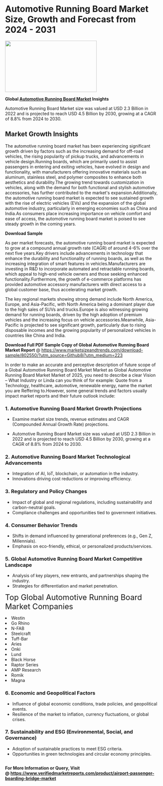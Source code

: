 <H1>Automotive Running Board Market Size, Growth and Forecast from 2024 - 2031</H1><img class="aligncenter size-medium wp-image-584254" src="https://thirdeyenews.in/wp-content/uploads/2024/09/Global-Market-Research-300x168.jpeg" alt="" width="300" height="168" /><p><strong>Global&nbsp;<a href="https://www.marketsizeandtrends.com/download-sample/802550/?utm_source=Github8j?utm_medium=223">Automotive Running Board Market</a> Insights</strong></p><p>Automotive Running Board Market size was valued at USD 2.3 Billion in 2022 and is projected to reach USD 4.5 Billion by 2030, growing at a CAGR of 8.8% from 2024 to 2030.</p><p><h2>Market Growth Insights</h2> <p>The automotive running board market has been experiencing significant growth driven by factors such as the increasing demand for off-road vehicles, the rising popularity of pickup trucks, and advancements in vehicle design.Running boards, which are primarily used to assist passengers in entering and exiting vehicles, have evolved in design and functionality, with manufacturers offering innovative materials such as aluminum, stainless steel, and polymer composites to enhance both aesthetics and durability.The growing trend towards customization in vehicles, along with the demand for both functional and stylish automotive accessories, has further contributed to the market's expansion.Additionally, the automotive running board market is expected to see sustained growth with the rise of electric vehicles (EVs) and the expansion of the global automotive industry, particularly in emerging economies such as China and India.As consumers place increasing importance on vehicle comfort and ease of access, the automotive running board market is poised to see steady growth in the coming years.</p> <p><strong>Download Sample</strong></p> <p>As per market forecasts, the automotive running board market is expected to grow at a compound annual growth rate (CAGR) of around 4-6% over the next five years.Key drivers include advancements in technology that enhance the durability and functionality of running boards, as well as the increasing integration of smart features in vehicles.Manufacturers are investing in R&D to incorporate automated and retractable running boards, which appeal to high-end vehicle owners and those seeking enhanced functionality.Furthermore, the growth of e-commerce platforms has provided automotive accessory manufacturers with direct access to a global customer base, thus accelerating market growth.</p> <p>The key regional markets showing strong demand include North America, Europe, and Asia-Pacific, with North America being a dominant player due to the high sales of SUVs and trucks.Europe is also witnessing growing demand for running boards, driven by the high adoption of premium vehicles and the increasing focus on vehicle accessories.Meanwhile, Asia-Pacific is projected to see significant growth, particularly due to rising disposable incomes and the growing popularity of personalized vehicles in countries like China and India.</p> <p><span class=""><strong>Download Full PDF Sample Copy of Global Automotive Running Board Market Report</strong> @ <a href="https://www.marketsizeandtrends.com/download-sample/802550/?utm_source=Github8j?utm_medium=223" target="_blank">https://www.marketsizeandtrends.com/download-sample/802550/?utm_source=Github8j?utm_medium=223</a></span></p><p>In order to make an accurate and perceptive description of future scope of a Global&nbsp;Automotive Running Board Market Market as Global&nbsp;Automotive Running Board Market Market of 2025, you need to describe a clear Vision &ndash; What Industry or Linda can you think of for example: Quote from a Technology, healthcare, automotive, renewable energy, name the market you are Reffering to.However, some general trends and factors usually impact market reports and their future outlook include:</p><h3>1.&nbsp;<strong>Automotive Running Board Market Growth Projections</strong></h3><ul><li>Examine market size trends, revenue estimates and CAGR (Compounded Annual Growth Rate) projections.</li><li><p>Automotive Running Board Market size was valued at USD 2.3 Billion in 2022 and is projected to reach USD 4.5 Billion by 2030, growing at a CAGR of 8.8% from 2024 to 2030.</p></li></ul><h3>2.&nbsp;<strong>Automotive Running Board Market Technological Advancements</strong></h3><ul><li>Integration of AI, IoT, blockchain, or automation in the industry.</li><li>Innovations driving cost reductions or improving efficiency.</li></ul><h3>3.&nbsp;<strong>Regulatory and Policy Changes</strong></h3><ul><li>Impact of global and regional regulations, including sustainability and carbon-neutral goals.</li><li>Compliance challenges and opportunities tied to government initiatives.</li></ul><h3>4.&nbsp;<strong>Consumer Behavior Trends</strong></h3><ul><li>Shifts in demand influenced by generational preferences (e.g., Gen Z, Millennials).</li><li>Emphasis on eco-friendly, ethical, or personalized products/services.</li></ul><h3>5.&nbsp;<strong>Global Automotive Running Board Market Competitive Landscape</strong></h3><ul><li>Analysis of key players, new entrants, and partnerships shaping the industry.</li><li>Strategies for differentiation and market penetration.</li></ul><p data-pm-slice="1 1 []"><span style="color: inherit; font-family: inherit; font-size: 25px;">Top Global Automotive Running Board Market Companies</span></p><div class="" data-test-id=""><p><li>Westin</li><li> Go Rhino</li><li> N-FAB</li><li> Steelcraft</li><li> Tuff-Bar</li><li> Aries</li><li> Onki</li><li> Lund</li><li> Black Horse</li><li> Raptor Series</li><li> AMP Research</li><li> Romik</li><li> Magna</li></p></div><h3>6.&nbsp;<strong>Economic and Geopolitical Factors</strong></h3><ul><li>Influence of global economic conditions, trade policies, and geopolitical events.</li><li>Resilience of the market to inflation, currency fluctuations, or global crises.</li></ul><h3>7.&nbsp;<strong>Sustainability and ESG (Environmental, Social, and Governance)</strong></h3><ul><li>Adoption of sustainable practices to meet ESG criteria.</li><li>Opportunities in green technologies and circular economy principles.</li></ul><h2><strong style="font-size: 14px;">For More Information or Query, Visit @&nbsp;</strong><a style="background-color: #ffffff; font-size: 14px;" href="https://www.marketsizeandtrends.com/report/automotive-running-board-market/" target="_blank">https://www.verifiedmarketreports.com/product/airport-passenger-boarding-bridge-market</a></h2>